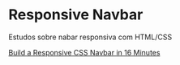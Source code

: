# Responsive Navbar

Estudos sobre nabar responsiva com HTML/CSS

[Build a Responsive CSS Navbar in 16 Minutes](https://www.youtube.com/watch?v=ZzQdVy8b8n4)
